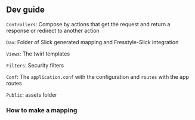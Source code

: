 ## Dev guide
`Controllers`: Compose by actions that get the request and return a response or redirect to another action

`Dao`: Folder of Slick generated mapping and Fresstyle-Slick integration

`Views`: The twirl templates

`Filters`: Security filters

`Conf`: The `application.conf` with the configuration and `routes` with the app routes

`Public`: assets folder

### How to make a mapping
